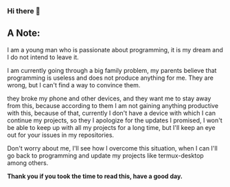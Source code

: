 ### Hi there 👋

<!--
**Yisus7u7/Yisus7u7** is a ✨ _special_ ✨ repository because its `README.md` (this file) appears on your GitHub profile.

Here are some ideas to get you started:

- 🔭 I’m currently working on ...
- 🌱 I’m currently learning ...
- 👯 I’m looking to collaborate on ...
- 🤔 I’m looking for help with ...
- 💬 Ask me about ...
- 📫 How to reach me: ...
- 😄 Pronouns: ...
- ⚡ Fun fact: ...
-->

## A Note: 

I am a young man who is passionate about programming, it is my dream and I do not intend to leave it. 

I am currently going through a big family problem, my parents believe that programming is useless and does not produce anything for me. They are wrong, but I can't find a way to convince them. 

they broke my phone and other devices, and they want me to stay away from this, because according to them I am not gaining anything productive with this, because of that, currently I don't have a device with which I can continue my projects, so they I apologize for the updates I promised, I won't be able to keep up with all my projects for a long time, but I'll keep an eye out for your issues in my repositories.

Don't worry about me, I'll see how I overcome this situation, when I can I'll go back to programming and update my projects like termux-desktop among others. 

**Thank you if you took the time to read this, have a good day.**
